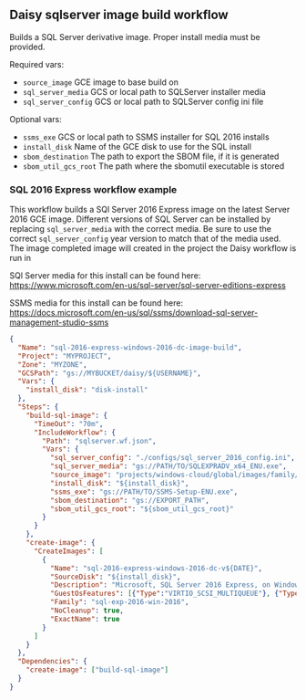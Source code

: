 ## Daisy sqlserver image build workflow
Builds a SQL Server derivative image. 
Proper install media must be provided.

Required vars:
+ `source_image` GCE image to base build on
+ `sql_server_media` GCS or local path to SQLServer installer media
+ `sql_server_config` GCS or local path to SQLServer config ini file

Optional vars:
+ `ssms_exe` GCS or local path to SSMS installer for SQL 2016 installs
+ `install_disk` Name of the GCE disk to use for the SQL install
+ `sbom_destination` The path to export the SBOM file, if it is generated
+ `sbom_util_gcs_root` The path where the sbomutil executable is stored

### SQL 2016 Express workflow example
This workflow builds a SQl Server 2016 Express image on the latest Server 2016 GCE image.
Different versions of SQL Server can be installed by replacing `sql_server_media` with the 
correct media. Be sure to use the correct `sql_server_config` year version to match that of 
the media used.
The image completed image will created in the project the Daisy workflow is run in

SQl Server media for this install can be found here:
https://www.microsoft.com/en-us/sql-server/sql-server-editions-express

SSMS media for this install can be found here:
https://docs.microsoft.com/en-us/sql/ssms/download-sql-server-management-studio-ssms

```json
{
  "Name": "sql-2016-express-windows-2016-dc-image-build",
  "Project": "MYPROJECT",
  "Zone": "MYZONE",
  "GCSPath": "gs://MYBUCKET/daisy/${USERNAME}",
  "Vars": {
    "install_disk": "disk-install"
  },
  "Steps": {
    "build-sql-image": {
      "TimeOut": "70m",
      "IncludeWorkflow": {
        "Path": "sqlserver.wf.json",
        "Vars": {
          "sql_server_config": "./configs/sql_server_2016_config.ini",
          "sql_server_media": "gs://PATH/TO/SQLEXPRADV_x64_ENU.exe",
          "source_image": "projects/windows-cloud/global/images/family/windows-2016",
          "install_disk": "${install_disk}",
          "ssms_exe": "gs://PATH/TO/SSMS-Setup-ENU.exe",
          "sbom_destination": "gs://EXPORT_PATH",
          "sbom_util_gcs_root": "${sbom_util_gcs_root}"
        }
      }
    },
    "create-image": {
      "CreateImages": [
        {
          "Name": "sql-2016-express-windows-2016-dc-v${DATE}",
          "SourceDisk": "${install_disk}",
          "Description": "Microsoft, SQL Server 2016 Express, on Windows Server 2016, x64 built on ${DATE}",
          "GuestOsFeatures": [{"Type":"VIRTIO_SCSI_MULTIQUEUE"}, {"Type":"WINDOWS"}],
          "Family": "sql-exp-2016-win-2016",
          "NoCleanup": true,
          "ExactName": true
        }
      ]
    }
  },
  "Dependencies": {
    "create-image": ["build-sql-image"]
  }
}
```
 
